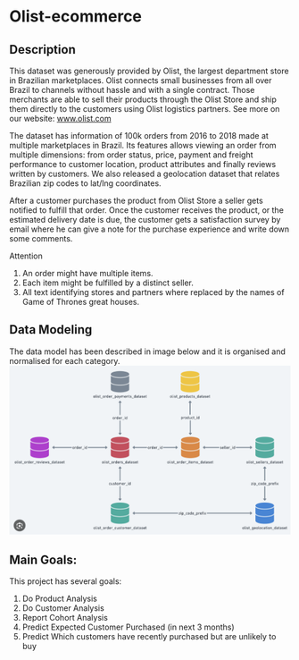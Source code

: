 # Olist-ecommerce

## Description
This dataset was generously provided by Olist, the largest department store in Brazilian marketplaces. Olist connects small businesses from all over Brazil to channels without hassle and with a single contract. Those merchants are able to sell their products through the Olist Store and ship them directly to the customers using Olist logistics partners. See more on our website: www.olist.com

The dataset has information of 100k orders from 2016 to 2018 made at multiple marketplaces in Brazil. Its features allows viewing an order from multiple dimensions: from order status, price, payment and freight performance to customer location, product attributes and finally reviews written by customers. We also released a geolocation dataset that relates Brazilian zip codes to lat/lng coordinates.

After a customer purchases the product from Olist Store a seller gets notified to fulfill that order. Once the customer receives the product, or the estimated delivery date is due, the customer gets a satisfaction survey by email where he can give a note for the purchase experience and write down some comments.

Attention
1. An order might have multiple items.
2. Each item might be fulfilled by a distinct seller.
3. All text identifying stores and partners where replaced by the names of Game of Thrones great houses.


## Data Modeling
The data model has been described in image below and it is organised and normalised for each category.
![Image Alt Text](images/databaseRelationship.png)
## Main Goals:
This project has several goals:
1. Do Product Analysis
2. Do Customer Analysis
3. Report Cohort Analysis
4. Predict Expected Customer Purchased (in next 3 months)
5. Predict Which customers have recently purchased but are unlikely to buy
